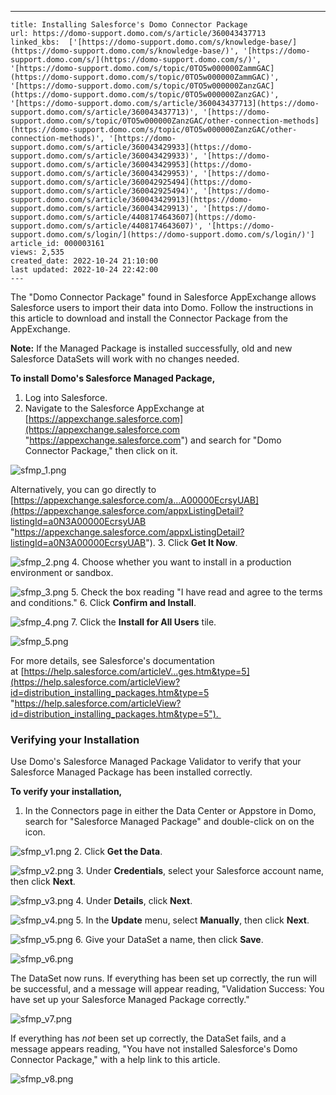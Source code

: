 ---
    title: Installing Salesforce's Domo Connector Package
    url: https://domo-support.domo.com/s/article/360043437713
    linked_kbs:  ['[https://domo-support.domo.com/s/knowledge-base/](https://domo-support.domo.com/s/knowledge-base/)', '[https://domo-support.domo.com/s/](https://domo-support.domo.com/s/)', '[https://domo-support.domo.com/s/topic/0TO5w000000ZammGAC](https://domo-support.domo.com/s/topic/0TO5w000000ZammGAC)', '[https://domo-support.domo.com/s/topic/0TO5w000000ZanzGAC](https://domo-support.domo.com/s/topic/0TO5w000000ZanzGAC)', '[https://domo-support.domo.com/s/article/360043437713](https://domo-support.domo.com/s/article/360043437713)', '[https://domo-support.domo.com/s/topic/0TO5w000000ZanzGAC/other-connection-methods](https://domo-support.domo.com/s/topic/0TO5w000000ZanzGAC/other-connection-methods)', '[https://domo-support.domo.com/s/article/360043429933](https://domo-support.domo.com/s/article/360043429933)', '[https://domo-support.domo.com/s/article/360043429953](https://domo-support.domo.com/s/article/360043429953)', '[https://domo-support.domo.com/s/article/360042925494](https://domo-support.domo.com/s/article/360042925494)', '[https://domo-support.domo.com/s/article/360043429913](https://domo-support.domo.com/s/article/360043429913)', '[https://domo-support.domo.com/s/article/4408174643607](https://domo-support.domo.com/s/article/4408174643607)', '[https://domo-support.domo.com/s/login/](https://domo-support.domo.com/s/login/)']
    article_id: 000003161
    views: 2,535
    created_date: 2022-10-24 21:10:00
    last updated: 2022-10-24 22:42:00
    ---



The "Domo Connector Package" found in Salesforce AppExchange allows Salesforce users to import their data into Domo. Follow the instructions in this article to download and install the Connector Package from the AppExchange.




 

**Note:** If the Managed Package is installed successfully, old and new Salesforce DataSets will work with no changes needed.



**To install Domo's Salesforce Managed Package,**


1. Log into Salesforce.
2. Navigate to the Salesforce AppExchange at [https://appexchange.salesforce.com](https://appexchange.salesforce.com "https://appexchange.salesforce.com") and search for "Domo Connector Package," then click on it.   
   
![sfmp_1.png](sfmp_1.png)  
   
 Alternatively, you can go directly to [https://appexchange.salesforce.com/a...A00000EcrsyUAB](https://appexchange.salesforce.com/appxListingDetail?listingId=a0N3A00000EcrsyUAB "https://appexchange.salesforce.com/appxListingDetail?listingId=a0N3A00000EcrsyUAB").
3. Click **Get It Now**.  
   
![sfmp_2.png](sfmp_2.png)
4. Choose whether you want to install in a production environment or sandbox.  
   
![sfmp_3.png](sfmp_3.png)
5. Check the box reading "I have read and agree to the terms and conditions."
6. Click **Confirm and Install**.    
   
![sfmp_4.png](sfmp_4.png)
7. Click the **Install for All Users** tile.  
   
![sfmp_5.png](sfmp_5.png)


For more details, see Salesforce's documentation at [https://help.salesforce.com/articleV...ges.htm&type=5](https://help.salesforce.com/articleView?id=distribution_installing_packages.htm&type=5 "https://help.salesforce.com/articleView?id=distribution_installing_packages.htm&type=5"). 


### Verifying your Installation


Use Domo's Salesforce Managed Package Validator to verify that your Salesforce Managed Package has been installed correctly.


**To verify your installation,**


1. In the Connectors page in either the Data Center or Appstore in Domo, search for "Salesforce Managed Package" and double-click on on the icon.  
   
![sfmp_v1.png](sfmp_v1.png)
2. Click **Get the Data**.  
   
![sfmp_v2.png](sfmp_v2.png)
3. Under **Credentials**, select your Salesforce account name, then click **Next**.  
   
![sfmp_v3.png](sfmp_v3.png)
4. Under **Details**, click **Next**.  
   
![sfmp_v4.png](sfmp_v4.png)
5. In the **Update** menu, select **Manually**, then click **Next**.  
   
![sfmp_v5.png](sfmp_v5.png)
6. Give your DataSet a name, then click **Save**.  
   
![sfmp_v6.png](sfmp_v6.png)


The DataSet now runs. If everything has been set up correctly, the run will be successful, and a message will appear reading, "Validation Success: You have set up your Salesforce Managed Package correctly." 


![sfmp_v7.png](sfmp_v7.png)


If everything has *not* been set up correctly, the DataSet fails, and a message appears reading, "You have not installed Salesforce's Domo Connector Package," with a help link to this article. 


![sfmp_v8.png](sfmp_v8.png)

